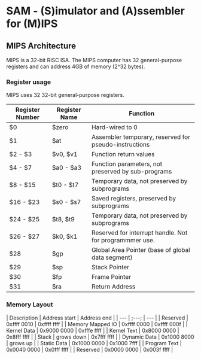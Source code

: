 # SAM - (S)imulator and (A)ssembler for (M)IPS

## MIPS Architecture

MIPS is a 32-bit RISC ISA. The MIPS computer has 32 general-purpose registers 
and can address 4GB of memory (2^32 bytes).

### Register usage

MIPS uses 32 32-bit general-purpose registers.

| Register Number | Register Name | Function                                                | 
| ---             | ---           | ---                                                     |
| $0              | $zero         | Hard-wired to 0                                         | 
| $1              | $at           | Assembler temporary, reserved for pseudo-instructions   | 
| $2 - $3         | $v0, $v1      | Function return values                                  |
| $4 - $7         | $a0 - $a3     | Function parameters, not preserved by sub-programs      | 
| $8 - $15        | $t0 - $t7     | Temporary data, not preserved by subprograms            | 
| $16 - $23       | $s0 - $s7     | Saved registers, preserved by subprograms               | 
| $24 - $25       | $t8, $t9      | Temporary data, not preserved by subprograms            |
| $26 - $27       | $k0, $k1      | Reserved for interrupt handle. Not for programmmer use. |
| $28             | $gp           | Global Area Pointer (base of global data segment)       | 
| $29             | $sp           | Stack Pointer                                           | 
| $30             | $fp           | Frame Pointer                                           | 
| $31             | $ra           | Return Address                                          | 

### Memory Layout

| Description      | Address start | Address end |
| ---              | ;---;         | ---         | 
| Reserved         | 0xffff 0010   | 0xffff ffff | 
| Memory Mapped IO | 0xffff 0000   | 0xffff 000f |
| Kernel Data      | 0x9000 0000   | 0xfffe ffff |
| Kernel Text      | 0x8000 0000   | 0x8fff ffff | 
| Stack            | grows down    | 0x7fff ffff |
| Dynamic Data     | 0x1000 8000   | grows up    | 
| Static Data      | 0x1000 0000   | 0x1000 7fff | 
| Program Text     | 0x0040 0000   | 0x0fff ffff | 
| Reserved         | 0x0000 0000   | 0x003f ffff | 



